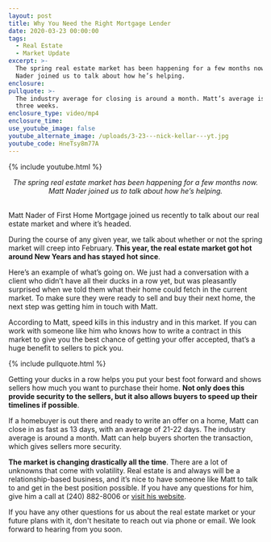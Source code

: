 ```yaml
---
layout: post
title: Why You Need the Right Mortgage Lender
date: 2020-03-23 00:00:00
tags:
  - Real Estate
  - Market Update
excerpt: >-
  The spring real estate market has been happening for a few months now. Matt
  Nader joined us to talk about how he’s helping.
enclosure:
pullquote: >-
  The industry average for closing is around a month. Matt’s average is around
  three weeks.
enclosure_type: video/mp4
enclosure_time:
use_youtube_image: false
youtube_alternate_image: /uploads/3-23---nick-kellar---yt.jpg
youtube_code: HneTsy8m77A
---
```


{% include youtube.html %}

<center><em>The spring real estate market has been happening for a few months now. Matt Nader joined us to talk about how he’s helping.</em></center>

<br>Matt Nader of First Home Mortgage joined us recently to talk about our real estate market and where it’s headed.

During the course of any given year, we talk about whether or not the spring market will creep into February. **This year, the real estate market got hot around New Years and has stayed hot since**.

Here’s an example of what’s going on. We just had a conversation with a client who didn’t have all their ducks in a row yet, but was pleasantly surprised when we told them what their home could fetch in the current market. To make sure they were ready to sell and buy their next home, the next step was getting him in touch with Matt.

According to Matt, speed kills in this industry and in this market. If you can work with someone like him who knows how to write a contract in this market to give you the best chance of getting your offer accepted, that’s a huge benefit to sellers to pick you.

{% include pullquote.html %}

Getting your ducks in a row helps you put your best foot forward and shows sellers how much you want to purchase their home. **Not only does this provide security to the sellers, but it also allows buyers to speed up their timelines if possible**.

If a homebuyer is out there and ready to write an offer on a home, Matt can close in as fast as 13 days, with an average of 21-22 days. The industry average is around a month. Matt can help buyers shorten the transaction, which gives sellers more security.

**The market is changing drastically all the time**. There are a lot of unknowns that come with volatility. Real estate is and always will be a relationship-based business, and it’s nice to have someone like Matt to talk to and get in the best position possible. If you have any questions for him, give him a call at (240) 882-8006 or <u><a target="_blank" href="http://themattnadergroup.com">visit his website</a></u>.

If you have any other questions for us about the real estate market or your future plans with it, don't hesitate to reach out via phone or email. We look forward to hearing from you soon.